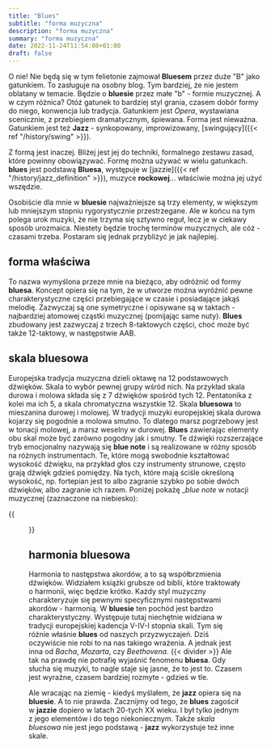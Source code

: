 ```yaml
---
title: "Blues"
subtitle: "forma muzyczna"
description: "forma muzyczna"
summary: "forma muzyczna"
date: 2022-11-24T11:54:08+01:00
draft: false
---
```

O nie! Nie będą się w tym felietonie zajmował __Bluesem__ przez duże "B" jako gatunkiem. To zasługuje na osobny
blog. Tym bardziej, że nie jestem oblatany w temacie. Będzie o __bluesie__ przez małe "b" - formie muzycznej. A w czym różnica?
Otóż gatunek to bardziej styl grania, czasem dobór formy do niego, konwencja lub tradycja. Gatunkiem jest _Opera_, wystawiana
scenicznie, z przebiegiem dramatycznym, śpiewana. Forma jest nieważna. Gatunkiem jest też __Jazz__ - synkopowany, improwizowany, 
[swingujący]({{< ref "/history/swing" >}}).

Z formą jest inaczej. Bliżej jest jej do techniki, formalnego zestawu zasad, które powinny obowiązywać. Formę można używać w wielu
gatunkach. __blues__ jest podstawą __Bluesa__, występuje w [jazzie]({{< ref "/history/jazz_definition" >}}), muzyce __rockowej__...
właściwie można jej użyć wszędzie.

Osobiście dla mnie w __bluesie__ najważniejsze są trzy elementy, w większym lub mniejszym stopniu rygorystycznie przestrzegane.
Ale w końcu na tym polega urok muzyki, że nie trzyma się sztywno reguł, lecz je w ciekawy sposób urozmaica. Niestety będzie trochę
terminów muzycznych, ale cóż - czasami trzeba. Postaram się jednak przybliżyć je jak najlepiej.

## forma właściwa
To nazwa wymyślona przeze mnie na bieżąco, aby odróżnić od formy __bluesa__. Koncept opiera się na tym, że w utworze można wyróżnić
pewne charakterystyczne części przebiegające w czasie i posiadające jakąś melodię. Zazwyczaj są one symetryczne i opisywane są w taktach - najbardziej atomowej cząstki muzycznej (pomijając same nuty). __Blues__ zbudowany jest zazwyczaj z trzech 8-taktowych części, choć może być także 12-taktowy, w następstwie AAB.

## skala bluesowa
Europejska tradycja muzyczna dzieli oktawę na 12 podstawowych dźwięków. Skala to wybór pewnej grupy wśród nich. Na przykład skala durowa i 
molowa składa się z 7 dźwięków spośród tych 12. Pentatonika z kolei ma ich 5, a skala chromatyczna wszystkie 12. Skala __bluesowa__ to mieszanina
durowej i molowej. W tradycji muzyki europejskiej skala durowa kojarzy się
pogodnie a molowa smutno. To dlatego marsz pogrzebowy jest w tonacji molowej, a marsz weselny w durowej. __Blues__ zawierając elementy obu 
skal może być zarówno pogodny jak i smutny. Te dźwięki rozszerzające tryb emocjonalny nazywają się __blue note__ i są realizowane w różny sposób
na różnych instrumentach. Te, które mogą swobodnie kształtować wysokość dźwięku, na przykład głos  czy instrumenty strunowe, często grają dźwięk
gdzieś pomiędzy. Na tych, które mają ściśle określoną wysokość, np. fortepian jest to albo zagranie szybko po sobie dwóch dźwięków, albo zagranie
ich razem. Poniżej pokażę __blue note_ w notacji muzycznej (zaznaczone na niebiesko):

{{<figure src="../../media/image/blue_note.png" alt="Blue Note" title="Blue Note">}}

## harmonia bluesowa
Harmonia to następstwa akordów, a to są współbrzmienia dźwięków. Widziałem książki grubsze od biblii, które traktowały o harmonii, 
więc będzie krótko. Każdy styl muzyczny charakteryzuje się pewnymi specyficznymi następstwami akordów - harmonią.
W __bluesie__ ten pochód jest bardzo charakterystyczny. Występuje tutaj niechętnie widziana w tradycji europejskiej kadencja V-IV-I stopnia skali. Tym się różnie właśnie __blues__ od naszych przyzwyczajeń. Dziś oczywiście nie robi to na nas takiego wrażenia. A jednak jest inna
od _Bacha_, _Mozarta_, czy _Beethovena_.
{{< divider >}}
Ale tak na prawdę nie potrafię wyjaśnić fenomenu __bluesa__. Gdy słucha się muzyki, to nagle staje się jasne, że to jest to.
Czasem jest wyraźne, czasem bardziej rozmyte - gdzieś w tle.

Ale wracając na ziemię - kiedyś myślałem, że __jazz__ opiera się na __bluesie__. A to nie prawda. Zacznijmy od tego, że __blues__
zagościł w __jazzie__ dopiero w latach 20-tych XX wieku. I był tylko jednym z jego elementów i do tego niekoniecznym. Także _skala bluesowa_
nie jest jego podstawą - __jazz__ wykorzystuje też inne skale.
